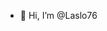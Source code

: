 - 👋 Hi, I’m @Laslo76

<!---
Laslo76/Laslo76 is a ✨ special ✨ repository because its `README.md` (this file) appears on your GitHub profile.
You can click the Preview link to take a look at your changes.
--->
